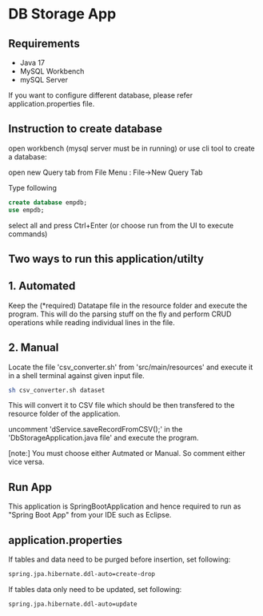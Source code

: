 # DB Storage App

## Requirements
- Java 17
- MySQL Workbench
- mySQL Server

If you want to configure different database, please refer application.properties file.

## Instruction to create database
open workbench (mysql server must be in running) or use cli tool to create a database:

open new Query tab from File Menu  : File->New Query Tab

Type following

```sql
create database empdb;
use empdb;
```

select all and press Ctrl+Enter (or choose run from the UI to execute commands)

## Two ways to run this application/utilty
## 1. Automated
Keep the (*required) Datatape file in the resource folder and execute the program.
This will do the parsing stuff on the fly and perform CRUD operations while reading individual lines in the file. 

## 2. Manual
Locate the file 'csv_converter.sh' from 'src/main/resources' and execute it in a shell terminal against given input file.

```bash
sh csv_converter.sh dataset

```

This will convert it to CSV file which should be then transfered to the resource folder of the application.

uncomment 'dService.saveRecordFromCSV();' in the 'DbStorageApplication.java file' and execute the program.

 [note:] You must choose either Autmated or Manual. So comment either vice versa. 


## Run App
This application is SpringBootApplication and hence required to run as "Spring Boot App" from your IDE such as Eclipse.

## application.properties
If tables and data need to be purged before insertion, set following:

```bash
spring.jpa.hibernate.ddl-auto=create-drop

```


If tables data only need to be updated, set following:


```bash
spring.jpa.hibernate.ddl-auto=update

```
 
